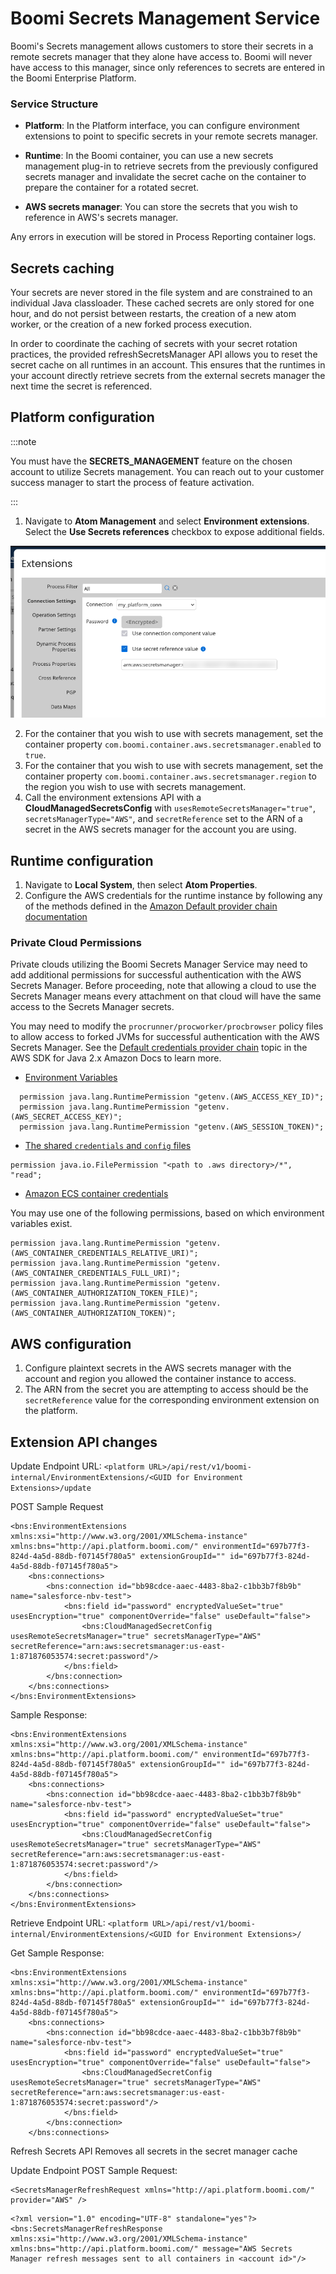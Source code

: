 # Boomi Secrets Management Service

<head>
  <meta name="guidename" content="Platform"/>
  <meta name="context" content="GUID-599771b9-da67-4cba-8070-6680e4edc299"/>
</head>

Boomi's Secrets management allows customers to store their secrets in a remote secrets manager that they alone have access to. Boomi will never have access to this manager, since only references to secrets are entered in the Boomi Enterprise Platform.

### Service Structure

- **Platform**: In the Platform interface, you can configure environment extensions to point to specific secrets in your remote secrets manager.

- **Runtime**: In the Boomi container, you can use a new secrets management plug-in to retrieve secrets from the previously configured secrets manager and invalidate the secret cache on the container to prepare the container for a rotated secret.

- **AWS secrets manager**: You can store the secrets that you wish to reference in AWS's secrets manager. 

Any errors in execution will be stored in Process Reporting container logs.

## Secrets caching
Your secrets are never stored in the file system and are constrained to an individual Java classloader. These cached secrets are only stored for one hour, and do not persist between restarts, the creation of a new atom worker, or the creation of a new forked process execution.

In order to coordinate the caching of secrets with your secret rotation practices, the  provided refreshSecretsManager API allows you to reset the secret cache on all runtimes in an account. This ensures that the runtimes in your account directly retrieve secrets from the external secrets manager the next time the secret is referenced.

## Platform configuration 

:::note 

You must have the **SECRETS_MANAGEMENT** feature on the chosen account to utilize Secrets management. You can reach out to your customer success manager to start the process of feature activation.

:::

1. Navigate to **Atom Management** and select **Environment extensions**. Select the **Use Secrets references** checkbox to expose additional fields. 

![Secrets in environment extensions](../Platform/Images//img-envrio_changes.png)

2. For the container that you wish to use with secrets management, set the container property `com.boomi.container.aws.secretsmanager.enabled` to `true`.
3. For the container that you wish to use with secrets management, set the container property `com.boomi.container.aws.secretsmanager.region` to the region you wish to use with secrets management.
4. Call the environment extensions API with a **CloudManagedSecretsConfig** with `usesRemoteSecretsManager="true"`, `secretsManagerType="AWS"`, and `secretReference` set to the ARN of a secret in the AWS secrets manager for the account you are using.

## Runtime configuration 
1. Navigate to **Local System**, then select **Atom Properties**.
2. Configure the AWS credentials for the runtime instance by following any of the methods defined in the [Amazon Default provider chain documentation](https://docs.aws.amazon.com/sdk-for-java/latest/developer-guide/credentials-chain.html)

### Private Cloud Permissions 
Private clouds utilizing the Boomi Secrets Manager Service may need to add additional permissions for successful authentication with the AWS Secrets Manager. Before proceeding, note that allowing a cloud to use the Secrets Manager means every attachment on that cloud will have the same access to the Secrets Manager secrets.

You may need to modify the `procrunner/procworker/procbrowser` policy files to allow access to forked JVMs for successful authentication with the AWS Secrets Manager. See the [Default credentials provider chain](https://docs.aws.amazon.com/sdk-for-java/latest/developer-guide/credentials-chain.html) topic in the AWS SDK for Java 2.x Amazon Docs to learn more. 

* [Environment Variables](https://docs.aws.amazon.com/sdk-for-java/latest/developer-guide/credentials-chain.html#credentials-default)
````
  permission java.lang.RuntimePermission "getenv.(AWS_ACCESS_KEY_ID)";
  permission java.lang.RuntimePermission "getenv.(AWS_SECRET_ACCESS_KEY)";
  permission java.lang.RuntimePermission "getenv.(AWS_SESSION_TOKEN)";
````
* [The shared `credentials` and `config` files](https://docs.aws.amazon.com/sdk-for-java/latest/developer-guide/credentials-chain.html#credentials-default)
````
permission java.io.FilePermission "<path to .aws directory>/*", "read";
````

* [Amazon ECS container credentials](https://docs.aws.amazon.com/sdk-for-java/latest/developer-guide/credentials-chain.html#credentials-default)

You may use one of the following permissions, based on which environment variables exist.
````
permission java.lang.RuntimePermission "getenv.(AWS_CONTAINER_CREDENTIALS_RELATIVE_URI)";
permission java.lang.RuntimePermission "getenv.(AWS_CONTAINER_CREDENTIALS_FULL_URI)";
permission java.lang.RuntimePermission "getenv.(AWS_CONTAINER_AUTHORIZATION_TOKEN_FILE)";
permission java.lang.RuntimePermission "getenv.(AWS_CONTAINER_AUTHORIZATION_TOKEN)";
````

## AWS configuration 
1. Configure plaintext secrets in the AWS secrets manager with the account and region you allowed the container instance to access.
2. The ARN from the secret you are attempting to access should be the `secretReference` value for the corresponding environment extension on the platform.

## Extension API changes

Update Endpoint 
URL: `<platform URL>/api/rest/v1/boomi-internal/EnvironmentExtensions/<GUID for Environment Extensions>/update`

POST Sample Request

````
<bns:EnvironmentExtensions xmlns:xsi="http://www.w3.org/2001/XMLSchema-instance" xmlns:bns="http://api.platform.boomi.com/" environmentId="697b77f3-824d-4a5d-88db-f07145f780a5" extensionGroupId="" id="697b77f3-824d-4a5d-88db-f07145f780a5">
    <bns:connections>
        <bns:connection id="bb98cdce-aaec-4483-8ba2-c1bb3b7f8b9b" name="salesforce-nbv-test">
            <bns:field id="password" encryptedValueSet="true" usesEncryption="true" componentOverride="false" useDefault="false">
                <bns:CloudManagedSecretConfig usesRemoteSecretsManager="true" secretsManagerType="AWS" secretReference="arn:aws:secretsmanager:us-east-1:871876053574:secret:password"/>
            </bns:field>
        </bns:connection>
    </bns:connections>
</bns:EnvironmentExtensions>
````

Sample Response:

````
<bns:EnvironmentExtensions xmlns:xsi="http://www.w3.org/2001/XMLSchema-instance" xmlns:bns="http://api.platform.boomi.com/" environmentId="697b77f3-824d-4a5d-88db-f07145f780a5" extensionGroupId="" id="697b77f3-824d-4a5d-88db-f07145f780a5">
    <bns:connections>
        <bns:connection id="bb98cdce-aaec-4483-8ba2-c1bb3b7f8b9b" name="salesforce-nbv-test">
            <bns:field id="password" encryptedValueSet="true" usesEncryption="true" componentOverride="false" useDefault="false">
                <bns:CloudManagedSecretConfig usesRemoteSecretsManager="true" secretsManagerType="AWS" secretReference="arn:aws:secretsmanager:us-east-1:871876053574:secret:password"/>
            </bns:field>
        </bns:connection>
    </bns:connections>
</bns:EnvironmentExtensions>
````

Retrieve Endpoint
URL: `<platform URL>/api/rest/v1/boomi-internal/EnvironmentExtensions/<GUID for Environment Extensions>/`

Get Sample Response:
````
<bns:EnvironmentExtensions xmlns:xsi="http://www.w3.org/2001/XMLSchema-instance" xmlns:bns="http://api.platform.boomi.com/" environmentId="697b77f3-824d-4a5d-88db-f07145f780a5" extensionGroupId="" id="697b77f3-824d-4a5d-88db-f07145f780a5">
    <bns:connections>
        <bns:connection id="bb98cdce-aaec-4483-8ba2-c1bb3b7f8b9b" name="salesforce-nbv-test">
            <bns:field id="password" encryptedValueSet="true" usesEncryption="true" componentOverride="false" useDefault="false">
                <bns:CloudManagedSecretConfig usesRemoteSecretsManager="true" secretsManagerType="AWS" secretReference="arn:aws:secretsmanager:us-east-1:871876053574:secret:password"/>
            </bns:field>
        </bns:connection>
    </bns:connections>
````

Refresh Secrets API
Removes all secrets in the secret manager cache

Update Endpoint
POST Sample Request:
````
<SecretsManagerRefreshRequest xmlns="http://api.platform.boomi.com/" provider="AWS" />
````

````
<?xml version="1.0" encoding="UTF-8" standalone="yes"?>
<bns:SecretsManagerRefreshResponse xmlns:xsi="http://www.w3.org/2001/XMLSchema-instance" xmlns:bns="http://api.platform.boomi.com/" message="AWS Secrets Manager refresh messages sent to all containers in <account id>"/>
````